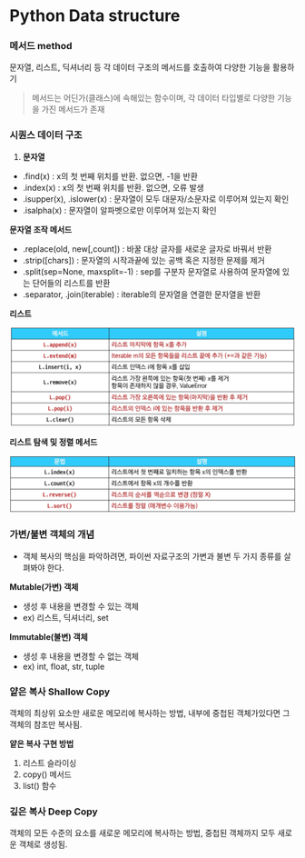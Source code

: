 # Python Data structure

### 메서드 method

문자열, 리스트, 딕셔너리 등 각 데이터 구조의 메서드를 호출하여 다양한 기능을 활용하기

> 메서드는 어딘가(클래스)에 속해있는 함수이며, 각 데이터 타입별로 다양한 기능을 가진 메서드가 존재

### 시퀀스 데이터 구조

1. **문자열**

- .find(x) : x의 첫 번째 위치를 반환. 없으면, -1을 반환
- .index(x) : x의 첫 번째 위치를 반환. 없으면, 오류 발생
- .isupper(x), .islower(x) : 문자열이 모두 대문자/소문자로 이루어져 있는지 확인
- .isalpha(x) : 문자열이 알파벳으로만 이루어져 있는지 확인

**문자열 조작 메서드**

- .replace(old, new[,count]) : 바꿀 대상 글자를 새로운 글자로 바꿔서 반환
- .strip([chars]) : 문자열의 시작과끝에 있는 공백 혹은 지정한 문제를 제거
- .split(sep=None, maxsplit=-1) : sep를 구분자 문자열로 사용하여 문자열에 있는 단어들의 리스트를 반환
- .separator, .join(iterable) : iterable의 문자열을 연결한 문자열을 반환

**리스트**

![image.png](images/image-15.png)

**리스트 탐색 및 정렬 메서드**

![image.png](images/image-16.png)

### 가변/불변 객체의 개념

- 객체 복사의 핵심을 파악하려면, 파이썬 자료구조의 가변과 불변 두 가지 종류를 살펴봐야 한다.

**Mutable(가변) 객체**

- 생성 후 내용을 변경할 수 있는 객체
- ex) 리스트, 딕셔너리, set

**Immutable(불변) 객체**

- 생성 후 내용을 변경할 수 없는 객체
- ex) int, float, str, tuple

### 얕은 복사 Shallow Copy

객체의 최상위 요소만 새로운 메모리에 복사하는 방법, 내부에 중첩된 객체가있다면 그 객체의 참조만 복사됨.

**얕은 복사 구현 방법**

1. 리스트 슬라이싱
2. copy() 메서드
3. list() 함수

### 깊은 복사 Deep Copy

객체의 모든 수준의 요소를 새로운 메모리에 복사하는 방법, 중첩된 객체까지 모두 새로운 객체로 생성됨.